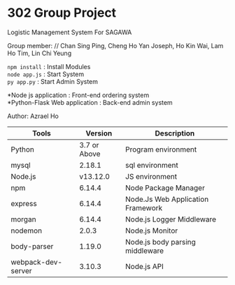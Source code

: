 # 302 Group Project 
Logistic Management System For SAGAWA

Group member: //
Chan Sing Ping, 
Cheng Ho Yan Joseph, 
Ho Kin Wai, 
Lam Ho Tim, 
Lin Chi Yeung

`npm install` : Install Modules   
`node app.js` : Start System   
`py app.py`   : Start Admin System   

*Node js application : Front-end ordering system   
*Python-Flask Web application : Back-end admin system   

Author: Azrael Ho

| Tools              | Version      | Description                       |
| ------------------ | ------------ | --------------------------------- |
| Python             | 3.7 or Above | Program environment               |
| mysql              | 2.18.1       | sql environment                   |
| Node.js            | v13.12.0     | JS environment                    |
| npm                | 6.14.4       | Node Package Manager              |
| express            | 6.14.4       | Node.Js Web Application Framework |
| morgan             | 6.14.4       | Node.js Logger Middleware         |
| nodemon            | 2.0.3        | Node.js Monitor                   |
| body-parser        | 1.19.0       | Node.js body parsing middleware   |
| webpack-dev-server | 3.10.3       | Node.js API                       |
